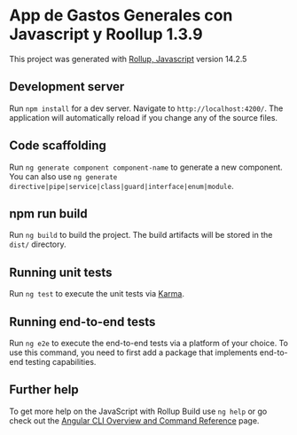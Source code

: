 # App de Gastos Generales con Javascript y Roollup 1.3.9

This project was generated with [Rollup, Javascript](https://github.com/AntonioValentinSayago/app-gastosGenerales-javascript) version 14.2.5

## Development server 

Run `npm install` for a dev server. Navigate to `http://localhost:4200/`. The application will automatically reload if you change any of the source files.

## Code scaffolding

Run `ng generate component component-name` to generate a new component. You can also use `ng generate directive|pipe|service|class|guard|interface|enum|module`.

## npm run build

Run `ng build` to build the project. The build artifacts will be stored in the `dist/` directory.

## Running unit tests

Run `ng test` to execute the unit tests via [Karma](https://karma-runner.github.io).

## Running end-to-end tests

Run `ng e2e` to execute the end-to-end tests via a platform of your choice. To use this command, you need to first add a package that implements end-to-end testing capabilities.

## Further help

To get more help on the JavaScript with Rollup Build use `ng help` or go check out the [Angular CLI Overview and Command Reference](https://angular.io/cli) page.
